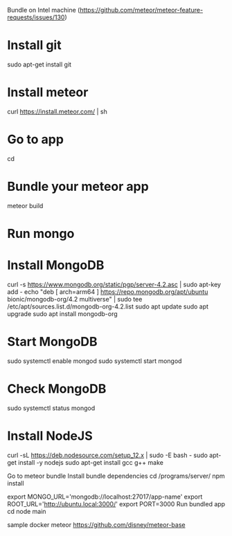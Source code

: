 Bundle on Intel machine (https://github.com/meteor/meteor-feature-requests/issues/130)
# Install git
sudo apt-get install git

# Install meteor
curl https://install.meteor.com/ | sh

# Go to app
cd <your-meteor-app-here>

# Bundle your meteor app
meteor build <Destination path>

# Run mongo
# Install MongoDB
curl -s https://www.mongodb.org/static/pgp/server-4.2.asc | sudo apt-key add -
echo "deb [ arch=arm64 ] https://repo.mongodb.org/apt/ubuntu bionic/mongodb-org/4.2 multiverse" | sudo tee /etc/apt/sources.list.d/mongodb-org-4.2.list
sudo apt update
sudo apt upgrade
sudo apt install mongodb-org

# Start MongoDB
sudo systemctl enable mongod
sudo systemctl start mongod

# Check MongoDB
sudo systemctl status mongod

# Install NodeJS
curl -sL https://deb.nodesource.com/setup_12.x | sudo -E bash -
sudo apt-get install -y nodejs
sudo apt-get install gcc g++ make

Go to meteor bundle
Install bundle dependencies
cd <bundle>/programs/server/
npm install

export MONGO_URL='mongodb://localhost:27017/app-name'
export ROOT_URL='http://ubuntu.local:3000/'
export PORT=3000
Run bundled app
cd <bundle>
node main

sample docker meteor https://github.com/disney/meteor-base